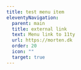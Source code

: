 ```yaml
---
title: test menu item
eleventyNavigation:
  parent: main
  title: external link
  text: Menu link to 11ty
  url: https://morten.dk
  order: 20
  icon: ""
  target: true
---
```

